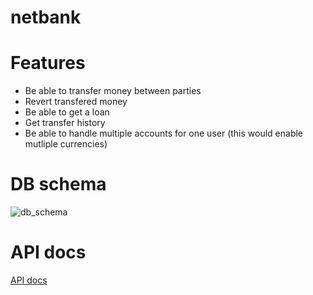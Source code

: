 # netbank

# Features

- Be able to transfer money between parties
- Revert transfered money
- Be able to get a loan
- Get transfer history
- Be able to handle multiple accounts for one user (this would enable mutliple currencies)

# DB schema

![db_schema](docs/db_schema.png)

# API docs
[API docs](docs/api.md)



